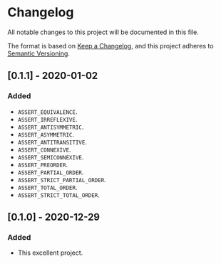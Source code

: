 # Changelog
All notable changes to this project will be documented in this file.

The format is based on [Keep a Changelog](https://keepachangelog.com/en/1.0.0/),
and this project adheres to [Semantic Versioning](https://semver.org/spec/v2.0.0.html).

## [0.1.1] - 2020-01-02

### Added

 - `ASSERT_EQUIVALENCE`.
 - `ASSERT_IRREFLEXIVE`.
 - `ASSERT_ANTISYMMETRIC`.
 - `ASSERT_ASYMMETRIC`.
 - `ASSERT_ANTITRANSITIVE`.
 - `ASSERT_CONNEXIVE`.
 - `ASSERT_SEMICONNEXIVE`.
 - `ASSERT_PREORDER`.
 - `ASSERT_PARTIAL_ORDER`.
 - `ASSERT_STRICT_PARTIAL_ORDER`.
 - `ASSERT_TOTAL_ORDER`.
 - `ASSERT_STRICT_TOTAL_ORDER`.

## [0.1.0] - 2020-12-29

### Added

 - This excellent project.
